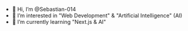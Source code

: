 - 👋 Hi, I’m @Sebastian-014
- 👀 I’m interested in "Web Development" & "Artificial Intelligence" (AI)
- 🌱 I’m currently learning "Next.js & AI"

<!---
Sebastian-014/Sebastian-014 is a ✨ special ✨ repository because its `README.md` (this file) appears on your GitHub profile.
You can click the Preview link to take a look at your changes.
--->
